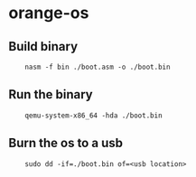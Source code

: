 # orange-os

## Build binary
```
    nasm -f bin ./boot.asm -o ./boot.bin
```

##  Run the binary 
```
    qemu-system-x86_64 -hda ./boot.bin
```

## Burn the os to a usb
```
    sudo dd -if=./boot.bin of=<usb location>
```